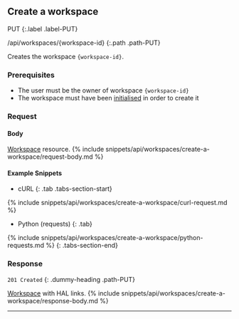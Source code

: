 ## Create a workspace

PUT
{:.label .label-PUT}

/api/workspaces/{workspace-id}
{:.path .path-PUT}

Creates the workspace `{workspace-id}`.

### Prerequisites

- The user must be the owner of workspace `{workspace-id}`
- The workspace must have been [initialised](#initialise-a-workspace) in order to create it

### Request
#### Body
[Workspace](#workspace) resource.
{% include snippets/api/workspaces/create-a-workspace/request-body.md %}

#### Example Snippets
- cURL
{: .tab .tabs-section-start}

{% include snippets/api/workspaces/create-a-workspace/curl-request.md %}

- Python (requests)
{: .tab}

{% include snippets/api/workspaces/create-a-workspace/python-requests.md %}
{: .tabs-section-end}

### Response
`201 Created`
{: .dummy-heading .path-PUT}

[Workspace](#workspace) with HAL links.
{% include snippets/api/workspaces/create-a-workspace/response-body.md %}

---
